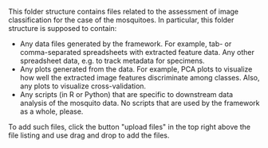 This folder structure contains files related to the assessment of image classification for the case of
the mosquitoes. In particular, this folder structure is supposed to contain:

- Any data files generated by the framework. For example, tab- or comma-separated spreadsheets with
  extracted feature data. Any other spreadsheet data, e.g. to track metadata for specimens.
- Any plots generated from the data. For example, PCA plots to visualize how well the extracted image
  features discriminate among classes. Also, any plots to visualize cross-validation.
- Any scripts (in R or Python) that are specific to downstream data analysis of the mosquito data. No
  scripts that are used by the framework as a whole, please.
 
To add such files, click the button "upload files" in the top right above the file listing and use
drag and drop to add the files.
